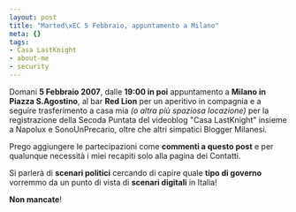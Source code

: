 ```yaml
--- 
layout: post
title: "Marted\xEC 5 Febbraio, appuntamento a Milano"
meta: {}
tags: 
- Casa LastKnight
- about-me
- security
---
```

Domani **5 Febbraio 2007**, dalle **19:00 in poi** appuntamento a **Milano in Piazza S.Agostino**, al bar **Red Lion** per un aperitivo in compagnia e a seguire trasferimento a casa mia *(o altra più spaziosa locazione)* per la registrazione della Secoda Puntata del videoblog "Casa LastKnight" insieme a Napolux e SonoUnPrecario, oltre che altri simpatici Blogger Milanesi.  
  
Prego aggiungere le partecipazioni come **commenti a questo post** e per qualunque necessità i miei recapiti solo alla pagina dei Contatti.  
  
Si parlerà di **scenari politici** cercando di capire quale **tipo di governo** vorremmo da un punto di vista di **scenari digitali** in Italia!  
  
**Non mancate**! 
